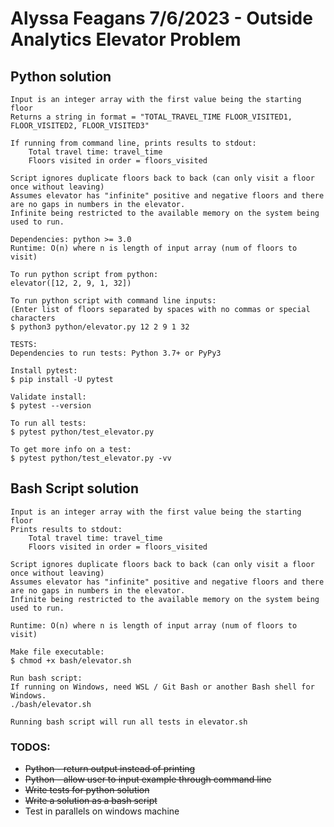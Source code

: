 # Alyssa Feagans 7/6/2023 - Outside Analytics Elevator Problem

## Python solution
    Input is an integer array with the first value being the starting floor
    Returns a string in format = "TOTAL_TRAVEL_TIME FLOOR_VISITED1, FLOOR_VISITED2, FLOOR_VISITED3"

    If running from command line, prints results to stdout:
        Total travel time: travel_time
        Floors visited in order = floors_visited

    Script ignores duplicate floors back to back (can only visit a floor once without leaving)
    Assumes elevator has "infinite" positive and negative floors and there are no gaps in numbers in the elevator.
    Infinite being restricted to the available memory on the system being used to run.

    Dependencies: python >= 3.0
    Runtime: O(n) where n is length of input array (num of floors to visit)

    To run python script from python:
    elevator([12, 2, 9, 1, 32])

    To run python script with command line inputs: 
    (Enter list of floors separated by spaces with no commas or special characters
    $ python3 python/elevator.py 12 2 9 1 32

    TESTS:
    Dependencies to run tests: Python 3.7+ or PyPy3

    Install pytest:
    $ pip install -U pytest

    Validate install: 
    $ pytest --version

    To run all tests:
    $ pytest python/test_elevator.py

    To get more info on a test:     
    $ pytest python/test_elevator.py -vv

## Bash Script solution
    Input is an integer array with the first value being the starting floor
    Prints results to stdout:
        Total travel time: travel_time
        Floors visited in order = floors_visited

    Script ignores duplicate floors back to back (can only visit a floor once without leaving)
    Assumes elevator has "infinite" positive and negative floors and there are no gaps in numbers in the elevator.
    Infinite being restricted to the available memory on the system being used to run.

    Runtime: O(n) where n is length of input array (num of floors to visit)

    Make file executable:
    $ chmod +x bash/elevator.sh

    Run bash script:
    If running on Windows, need WSL / Git Bash or another Bash shell for Windows. 
    ./bash/elevator.sh

    Running bash script will run all tests in elevator.sh


### TODOS:
- ~~Python - return output instead of printing~~
- ~~Python - allow user to input example through command line~~
- ~~Write tests for python solution~~
- ~~Write a solution as a bash script~~
- Test in parallels on windows machine
